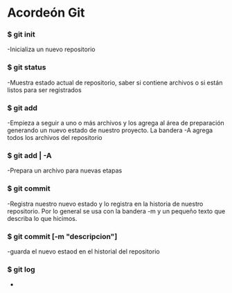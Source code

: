 # Acordeón Git

### $ git init 
-Inicializa un nuevo repositorio

### $ git status
-Muestra estado actual de repositorio, saber si contiene archivos o si están listos para ser registrados

### $ git add
-Empieza a seguir a uno o más archivos y los agrega al área de preparación generando un nuevo estado de nuestro proyecto. La bandera -A agrega todos los archivos del repositorio

### $ git add <archivo> | -A
-Prepara un archivo para nuevas etapas

### $ git commit
-Registra nuestro nuevo estado y lo registra en la historia de nuestro repositorio. Por lo general se usa con la bandera -m y un pequeño texto que describa lo que hicimos.

### $ git commit [-m "descripcion"]
-guarda el nuevo estaod en el historial del repositorio

### $ git log
-